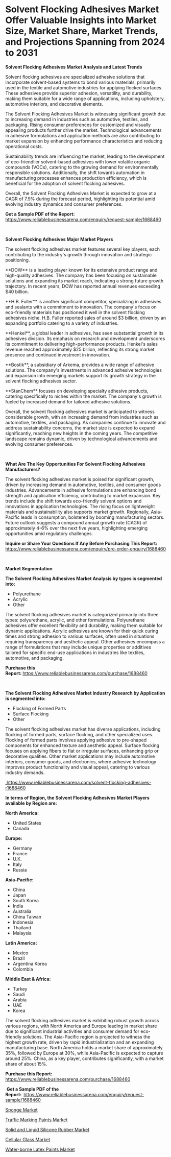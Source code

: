 <p><h1>Solvent Flocking Adhesives Market Offer Valuable Insights into Market Size, Market Share, Market Trends, and Projections Spanning from 2024 to 2031</h1></p><p><strong>Solvent Flocking Adhesives Market Analysis and Latest Trends</strong></p>
<p><p>Solvent flocking adhesives are specialized adhesive solutions that incorporate solvent-based systems to bond various materials, primarily used in the textile and automotive industries for applying flocked surfaces. These adhesives provide superior adhesion, versatility, and durability, making them suitable for a wide range of applications, including upholstery, automotive interiors, and decorative elements.</p><p>The Solvent Flocking Adhesives Market is witnessing significant growth due to increasing demand in industries such as automotive, textiles, and packaging. Rising consumer preferences for customized and visually appealing products further drive the market. Technological advancements in adhesive formulations and application methods are also contributing to market expansion by enhancing performance characteristics and reducing operational costs.</p><p>Sustainability trends are influencing the market, leading to the development of eco-friendlier solvent-based adhesives with lower volatile organic compounds (VOCs), catering to the growing demand for environmentally responsible solutions. Additionally, the shift towards automation in manufacturing processes enhances production efficiency, which is beneficial for the adoption of solvent flocking adhesives.</p><p>Overall, the Solvent Flocking Adhesives Market is expected to grow at a CAGR of 7.9% during the forecast period, highlighting its potential amid evolving industry dynamics and consumer preferences.</p></p>
<p><strong>Get a Sample PDF of the Report:&nbsp;</strong> <a href="https://www.reliablebusinessarena.com/enquiry/request-sample/1688460?utm_campaign=1455&utm_medium=2&utm_source=Github&utm_content=ia&utm_term=17102024&utm_id=solvent-flocking-adhesives">https://www.reliablebusinessarena.com/enquiry/request-sample/1688460</a></p>
<p>&nbsp;</p>
<p><strong>Solvent Flocking Adhesives Major Market Players</strong></p>
<p><p>The solvent flocking adhesives market features several key players, each contributing to the industry's growth through innovation and strategic positioning. </p><p>**DOW** is a leading player known for its extensive product range and high-quality adhesives. The company has been focusing on sustainable solutions and expanding its market reach, indicating a strong future growth trajectory. In recent years, DOW has reported annual revenues exceeding $40 billion.</p><p>**H.B. Fuller** is another significant competitor, specializing in adhesives and sealants with a commitment to innovation. The company's focus on eco-friendly materials has positioned it well in the solvent flocking adhesives niche. H.B. Fuller reported sales of around $3 billion, driven by an expanding portfolio catering to a variety of industries.</p><p>**Henkel**, a global leader in adhesives, has seen substantial growth in its adhesives division. Its emphasis on research and development underscores its commitment to delivering high-performance products. Henkel's sales revenue reached approximately $25 billion, reflecting its strong market presence and continued investment in innovation.</p><p>**Bostik**, a subsidiary of Arkema, provides a wide range of adhesive solutions. The company's investments in advanced adhesive technologies and expansion into emerging markets support its growth strategy in the solvent flocking adhesives sector.</p><p>**StanChem** focuses on developing specialty adhesive products, catering specifically to niches within the market. The company's growth is fueled by increased demand for tailored adhesive solutions.</p><p>Overall, the solvent flocking adhesives market is anticipated to witness considerable growth, with an increasing demand from industries such as automotive, textiles, and packaging. As companies continue to innovate and address sustainability concerns, the market size is expected to expand significantly, reaching new heights in the coming years. The competitive landscape remains dynamic, driven by technological advancements and evolving consumer preferences.</p></p>
<p>&nbsp;</p>
<p><strong>What Are The Key Opportunities For Solvent Flocking Adhesives Manufacturers?</strong></p>
<p><p>The solvent flocking adhesives market is poised for significant growth, driven by increasing demand in automotive, textiles, and consumer goods industries. Advancements in adhesive formulations are enhancing bond strength and application efficiency, contributing to market expansion. Key trends include the shift towards eco-friendly solvent options and innovations in application technologies. The rising focus on lightweight materials and sustainability also supports market growth. Regionally, Asia-Pacific leads in consumption, bolstered by booming manufacturing sectors. Future outlook suggests a compound annual growth rate (CAGR) of approximately 4-6% over the next five years, highlighting emerging opportunities amid regulatory challenges.</p></p>
<p><strong>Inquire or Share Your Questions If Any Before Purchasing This Report:</strong> <a href="https://www.reliablebusinessarena.com/enquiry/pre-order-enquiry/1688460?utm_campaign=1455&utm_medium=2&utm_source=Github&utm_content=ia&utm_term=17102024&utm_id=solvent-flocking-adhesives">https://www.reliablebusinessarena.com/enquiry/pre-order-enquiry/1688460</a></p>
<p>&nbsp;</p>
<p><strong>Market Segmentation</strong></p>
<p><strong>The Solvent Flocking Adhesives Market Analysis by types is segmented into:</strong></p>
<p><ul><li>Polyurethane</li><li>Acrylic</li><li>Other</li></ul></p>
<p><p>The solvent flocking adhesives market is categorized primarily into three types: polyurethane, acrylic, and other formulations. Polyurethane adhesives offer excellent flexibility and durability, making them suitable for dynamic applications. Acrylic adhesives are known for their quick curing times and strong adhesion to various surfaces, often used in situations requiring transparency and aesthetic appeal. Other adhesives encompass a range of formulations that may include unique properties or additives tailored for specific end-use applications in industries like textiles, automotive, and packaging.</p></p>
<p><strong>Purchase this Report:&nbsp;</strong><a href="https://www.reliablebusinessarena.com/purchase/1688460?utm_campaign=1455&utm_medium=2&utm_source=Github&utm_content=ia&utm_term=17102024&utm_id=solvent-flocking-adhesives">https://www.reliablebusinessarena.com/purchase/1688460</a></p>
<p>&nbsp;</p>
<p><strong>The Solvent Flocking Adhesives Market Industry Research by Application is segmented into:</strong></p>
<p><ul><li>Flocking of Formed Parts</li><li>Surface Flocking</li><li>Other</li></ul></p>
<p><p>The solvent flocking adhesives market has diverse applications, including flocking of formed parts, surface flocking, and other specialized uses. Flocking of formed parts involves applying adhesive to pre-shaped components for enhanced texture and aesthetic appeal. Surface flocking focuses on applying fibers to flat or irregular surfaces, enhancing grip or decorative qualities. Other market applications may include automotive interiors, consumer goods, and electronics, where adhesive technology improves product functionality and visual appeal, catering to various industry demands.</p></p>
<p><a href="https://www.reliablebusinessarena.com/solvent-flocking-adhesives-r1688460?utm_campaign=1455&utm_medium=2&utm_source=Github&utm_content=ia&utm_term=17102024&utm_id=solvent-flocking-adhesives">&nbsp;https://www.reliablebusinessarena.com/solvent-flocking-adhesives-r1688460</a></p>
<p><strong>In terms of Region, the Solvent Flocking Adhesives Market Players available by Region are:</strong></p>
<p>
    <p> <strong> North America: </strong>
        <ul>
            <li>United States</li>
            <li>Canada</li>
        </ul>
        </p> 
    <p> <strong> Europe: </strong>
        <ul>
            <li>Germany</li>
            <li>France</li>
            <li>U.K.</li>
            <li>Italy</li>
            <li>Russia</li>
        </ul>
        </p> 
    <p> <strong> Asia-Pacific: </strong>
        <ul>
            <li>China</li>
            <li>Japan</li>
            <li>South Korea</li>
            <li>India</li>
            <li>Australia</li>
            <li>China Taiwan</li>
            <li>Indonesia</li>
            <li>Thailand</li>
            <li>Malaysia</li>
        </ul>
        </p> 
    <p> <strong> Latin America: </strong>
        <ul>
            <li>Mexico</li>
            <li>Brazil</li>
            <li>Argentina Korea</li>
            <li>Colombia</li>
        </ul>
        </p> 
    <p> <strong> Middle East & Africa: </strong>
        <ul>
            <li>Turkey</li>
            <li>Saudi</li>
            <li>Arabia</li>
            <li>UAE</li>
            <li>Korea</li>
        </ul>
    </p>
    </p>
<p><p>The solvent flocking adhesives market is exhibiting robust growth across various regions, with North America and Europe leading in market share due to significant industrial activities and consumer demand for eco-friendly solutions. The Asia-Pacific region is projected to witness the highest growth rate, driven by rapid industrialization and an expanding manufacturing base. North America holds a market share of approximately 35%, followed by Europe at 30%, while Asia-Pacific is expected to capture around 25%. China, as a key player, contributes significantly, with a market share of about 15%.</p></p>
<p><strong>Purchase this Report: </strong><a href="https://www.reliablebusinessarena.com/purchase/1688460?utm_campaign=1455&utm_medium=2&utm_source=Github&utm_content=ia&utm_term=17102024&utm_id=solvent-flocking-adhesives">https://www.reliablebusinessarena.com/purchase/1688460</a></p>
<p>&nbsp;<strong>Get a Sample PDF of the Report:&nbsp;&nbsp;</strong><a href="https://www.reliablebusinessarena.com/enquiry/request-sample/1688460?utm_campaign=1455&utm_medium=2&utm_source=Github&utm_content=ia&utm_term=17102024&utm_id=solvent-flocking-adhesives">https://www.reliablebusinessarena.com/enquiry/request-sample/1688460</a></p>
<p><strong></strong></p>
<p><p><a href="https://www.linkedin.com/pulse/strategic-roadmap-success-global-sponge-market-analysis-2024--bz90f?utm_campaign=1455&utm_medium=2&utm_source=Github&utm_content=ia&utm_term=17102024&utm_id=solvent-flocking-adhesives">Sponge Market</a></p><p><a href="https://www.linkedin.com/pulse/traffic-marking-paints-market-research-report-forecast-growth-ctzbf?utm_campaign=1455&utm_medium=2&utm_source=Github&utm_content=ia&utm_term=17102024&utm_id=solvent-flocking-adhesives">Traffic Marking Paints Market</a></p><p><a href="https://github.com/windyq60pag/Market-Research-Report-List-1/blob/main/solid-and-liquid-silicone-rubber-market.md?utm_campaign=1455&utm_medium=2&utm_source=Github&utm_content=ia&utm_term=17102024&utm_id=solvent-flocking-adhesives">Solid and Liquid Silicone Rubber Market</a></p><p><a href="https://www.linkedin.com/pulse/strategic-market-insights-navigating-global-cellular-glass-nj5wf?utm_campaign=1455&utm_medium=2&utm_source=Github&utm_content=ia&utm_term=17102024&utm_id=solvent-flocking-adhesives">Cellular Glass Market</a></p><p><a href="https://github.com/libbyquberhow/Market-Research-Report-List-1/blob/main/water-borne-latex-paints-market.md?utm_campaign=1455&utm_medium=2&utm_source=Github&utm_content=ia&utm_term=17102024&utm_id=solvent-flocking-adhesives">Water-borne Latex Paints Market</a></p></p>